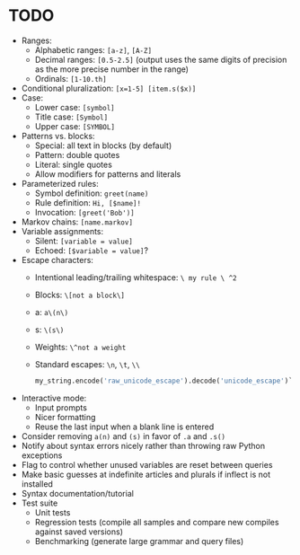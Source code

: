 # TODO

- Ranges:
	- Alphabetic ranges: `[a-z]`, `[A-Z]`
	- Decimal ranges: `[0.5-2.5]` (output uses the same digits of precision as the more precise number in the range)
	- Ordinals: `[1-10.th]`
- Conditional pluralization: `[x=1-5] [item.s($x)]`
- Case:
	- Lower case: `[symbol]`
	- Title case: `[Symbol]`
	- Upper case: `[SYMBOL]`
- Patterns vs. blocks:
	- Special: all text in blocks (by default)
	- Pattern: double quotes
	- Literal: single quotes
	- Allow modifiers for patterns and literals
- Parameterized rules:
	- Symbol definition: `greet(name)`
	- Rule definition: `Hi, [$name]!`
	- Invocation: `[greet('Bob')]`
- Markov chains: `[name.markov]`
- Variable assignments:
	- Silent: `[variable = value]`
	- Echoed: `[$variable = value]`?
- Escape characters:
	- Intentional leading/trailing whitespace: `\ my rule \ ^2`
	- Blocks: `\[not a block\]`
	- a: `a\(n\)`
	- s: `\(s\)`
	- Weights: `\^not a weight`
	- Standard escapes: `\n`, `\t`, `\\`

	  ```py
	  my_string.encode('raw_unicode_escape').decode('unicode_escape')`
	  ```
- Interactive mode:
	- Input prompts
	- Nicer formatting
	- Reuse the last input when a blank line is entered
- Consider removing `a(n)` and `(s)` in favor of `.a` and `.s()`
- Notify about syntax errors nicely rather than throwing raw Python exceptions
- Flag to control whether unused variables are reset between queries
- Make basic guesses at indefinite articles and plurals if inflect is not installed
- Syntax documentation/tutorial
- Test suite
	- Unit tests
	- Regression tests (compile all samples and compare new compiles against saved versions)
	- Benchmarking (generate large grammar and query files)
